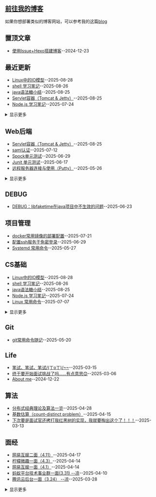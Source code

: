 ## [前往我的博客](https://wqhuanm.github.io/Issue_Blog/)
如果你想部署类似的博客网站，可以参考我的这篇[blog](https://github.com/WQhuanm/Issue_Blog/issues/2)

## 置顶文章
- [使用Issue+Hexo搭建博客](https://github.com/WQhuanm/Issue_Blog/issues/2)--2024-12-23


## 最近更新
- [Linux中的IO模型](https://github.com/WQhuanm/Issue_Blog/issues/48)--2025-08-28
- [shell 学习笔记](https://github.com/WQhuanm/Issue_Blog/issues/47)--2025-08-26
- [java语法糖小结](https://github.com/WQhuanm/Issue_Blog/issues/46)--2025-08-25
- [Servlet容器（Tomcat & Jetty）](https://github.com/WQhuanm/Issue_Blog/issues/45)--2025-08-25
- [Node.js 学习笔记](https://github.com/WQhuanm/Issue_Blog/issues/44)--2025-07-24
<details><summary>显示更多</summary>

- [docker常用镜像的部署配置](https://github.com/WQhuanm/Issue_Blog/issues/43)--2025-07-21
- [saml认证](https://github.com/WQhuanm/Issue_Blog/issues/42)--2025-07-12
- [Linux 常用命令](https://github.com/WQhuanm/Issue_Blog/issues/41)--2025-07-07
- [配置ssh服务于免密登录](https://github.com/WQhuanm/Issue_Blog/issues/40)--2025-06-29
- [Spock单元测试](https://github.com/WQhuanm/Issue_Blog/issues/39)--2025-06-29
- [DEBUG：libfaketime在java项目中不生效的问题](https://github.com/WQhuanm/Issue_Blog/issues/38)--2025-06-23
- [Junit 单元测试](https://github.com/WQhuanm/Issue_Blog/issues/37)--2025-06-17
- [Systemd 常用命令](https://github.com/WQhuanm/Issue_Blog/issues/36)--2025-05-27
- [远程服务器连接与使用（Putty）](https://github.com/WQhuanm/Issue_Blog/issues/35)--2025-05-26
- [git常用命令随记](https://github.com/WQhuanm/Issue_Blog/issues/34)--2025-05-20
- [分布式经典理论及算法一览](https://github.com/WQhuanm/Issue_Blog/issues/33)--2025-04-28
- [网易互娱二面（4.11）](https://github.com/WQhuanm/Issue_Blog/issues/32)--2025-04-17
- [基数估算（count-distinct problem）](https://github.com/WQhuanm/Issue_Blog/issues/31)--2025-04-15
- [柠檬微趣一面（4.3）](https://github.com/WQhuanm/Issue_Blog/issues/30)--2025-04-14
- [网易互娱一面（4.1）](https://github.com/WQhuanm/Issue_Blog/issues/29)--2025-04-14
- [蚂蚁平台技术事业群一面(3.31) --凉](https://github.com/WQhuanm/Issue_Blog/issues/28)--2025-04-10
- [RabbitMQ学习笔记](https://github.com/WQhuanm/Issue_Blog/issues/27)--2025-04-10
- [Docker的使用](https://github.com/WQhuanm/Issue_Blog/issues/26)--2025-04-07
- [Spring AOP的使用](https://github.com/WQhuanm/Issue_Blog/issues/25)--2025-04-01
- [腾讯云后台一面（3.24）  --凉](https://github.com/WQhuanm/Issue_Blog/issues/24)--2025-03-28
- [网易雷火一面（3.21）](https://github.com/WQhuanm/Issue_Blog/issues/23)--2025-03-26
- [百度电话一面（3.21） --凉](https://github.com/WQhuanm/Issue_Blog/issues/22)--2025-03-26
- [Spring学习笔记](https://github.com/WQhuanm/Issue_Blog/issues/21)--2025-03-20
- [菜鸟电话面（3.13）](https://github.com/WQhuanm/Issue_Blog/issues/20)--2025-03-15
- [恒生电子一面（3.13）](https://github.com/WQhuanm/Issue_Blog/issues/19)--2025-03-15
- [MySQL基础知识随记](https://github.com/WQhuanm/Issue_Blog/issues/18)--2025-03-15
- [笔试、笔试、笔试/(ㄒoㄒ)/~~](https://github.com/WQhuanm/Issue_Blog/issues/17)--2025-03-15
- [字节国际电商一面(3.12)  --凉](https://github.com/WQhuanm/Issue_Blog/issues/16)--2025-03-14
- [下次要是面试官还拷打我红黑树的实现，我就要掏出这个了！！！](https://github.com/WQhuanm/Issue_Blog/issues/15)--2025-03-13
- [os系统基本概念](https://github.com/WQhuanm/Issue_Blog/issues/14)--2025-03-12
- [杭州视言一面（3.11）](https://github.com/WQhuanm/Issue_Blog/issues/13)--2025-03-11
- [JVM(HotSpot虚拟机)学习笔记](https://github.com/WQhuanm/Issue_Blog/issues/12)--2025-03-09
- [终于要开始面试挑战了吗......有点意思😊](https://github.com/WQhuanm/Issue_Blog/issues/11)--2025-03-06
- [Redis学习笔记](https://github.com/WQhuanm/Issue_Blog/issues/10)--2025-03-03
- [Java并发知识随记](https://github.com/WQhuanm/Issue_Blog/issues/9)--2025-02-27
- [Java基础知识随记](https://github.com/WQhuanm/Issue_Blog/issues/8)--2025-02-26
- [MySQL学习笔记](https://github.com/WQhuanm/Issue_Blog/issues/7)--2025-02-21
- [Mybatis编码随记](https://github.com/WQhuanm/Issue_Blog/issues/6)--2025-02-19
- [SpringBoot项目配置文件模板](https://github.com/WQhuanm/Issue_Blog/issues/5)--2025-01-26
- [网络分层模型及各层功能](https://github.com/WQhuanm/Issue_Blog/issues/4)--2025-01-26
- [登录认证的几种基本方式](https://github.com/WQhuanm/Issue_Blog/issues/3)--2025-01-26
- [使用Issue+Hexo搭建博客](https://github.com/WQhuanm/Issue_Blog/issues/2)--2024-12-23
- [About me](https://github.com/WQhuanm/Issue_Blog/issues/1)--2024-12-22
</details>


## Web后端
- [Servlet容器（Tomcat & Jetty）](https://github.com/WQhuanm/Issue_Blog/issues/45)--2025-08-25
- [saml认证](https://github.com/WQhuanm/Issue_Blog/issues/42)--2025-07-12
- [Spock单元测试](https://github.com/WQhuanm/Issue_Blog/issues/39)--2025-06-29
- [Junit 单元测试](https://github.com/WQhuanm/Issue_Blog/issues/37)--2025-06-17
- [远程服务器连接与使用（Putty）](https://github.com/WQhuanm/Issue_Blog/issues/35)--2025-05-26
<details><summary>显示更多</summary>

- [RabbitMQ学习笔记](https://github.com/WQhuanm/Issue_Blog/issues/27)--2025-04-10
- [Docker的使用](https://github.com/WQhuanm/Issue_Blog/issues/26)--2025-04-07
- [Spring AOP的使用](https://github.com/WQhuanm/Issue_Blog/issues/25)--2025-04-01
- [Spring学习笔记](https://github.com/WQhuanm/Issue_Blog/issues/21)--2025-03-20
- [MySQL基础知识随记](https://github.com/WQhuanm/Issue_Blog/issues/18)--2025-03-15
- [Redis学习笔记](https://github.com/WQhuanm/Issue_Blog/issues/10)--2025-03-03
- [MySQL学习笔记](https://github.com/WQhuanm/Issue_Blog/issues/7)--2025-02-21
- [Mybatis编码随记](https://github.com/WQhuanm/Issue_Blog/issues/6)--2025-02-19
- [SpringBoot项目配置文件模板](https://github.com/WQhuanm/Issue_Blog/issues/5)--2025-01-26
- [登录认证的几种基本方式](https://github.com/WQhuanm/Issue_Blog/issues/3)--2025-01-26
</details>


## DEBUG
- [DEBUG：libfaketime在java项目中不生效的问题](https://github.com/WQhuanm/Issue_Blog/issues/38)--2025-06-23


## 项目管理
- [docker常用镜像的部署配置](https://github.com/WQhuanm/Issue_Blog/issues/43)--2025-07-21
- [配置ssh服务于免密登录](https://github.com/WQhuanm/Issue_Blog/issues/40)--2025-06-29
- [Systemd 常用命令](https://github.com/WQhuanm/Issue_Blog/issues/36)--2025-05-27


## CS基础
- [Linux中的IO模型](https://github.com/WQhuanm/Issue_Blog/issues/48)--2025-08-28
- [shell 学习笔记](https://github.com/WQhuanm/Issue_Blog/issues/47)--2025-08-26
- [java语法糖小结](https://github.com/WQhuanm/Issue_Blog/issues/46)--2025-08-25
- [Node.js 学习笔记](https://github.com/WQhuanm/Issue_Blog/issues/44)--2025-07-24
- [Linux 常用命令](https://github.com/WQhuanm/Issue_Blog/issues/41)--2025-07-07
<details><summary>显示更多</summary>

- [os系统基本概念](https://github.com/WQhuanm/Issue_Blog/issues/14)--2025-03-12
- [JVM(HotSpot虚拟机)学习笔记](https://github.com/WQhuanm/Issue_Blog/issues/12)--2025-03-09
- [Java并发知识随记](https://github.com/WQhuanm/Issue_Blog/issues/9)--2025-02-27
- [Java基础知识随记](https://github.com/WQhuanm/Issue_Blog/issues/8)--2025-02-26
- [网络分层模型及各层功能](https://github.com/WQhuanm/Issue_Blog/issues/4)--2025-01-26
</details>


## Git
- [git常用命令随记](https://github.com/WQhuanm/Issue_Blog/issues/34)--2025-05-20


## Life
- [笔试、笔试、笔试/(ㄒoㄒ)/~~](https://github.com/WQhuanm/Issue_Blog/issues/17)--2025-03-15
- [终于要开始面试挑战了吗......有点意思😊](https://github.com/WQhuanm/Issue_Blog/issues/11)--2025-03-06
- [About me](https://github.com/WQhuanm/Issue_Blog/issues/1)--2024-12-22


## 算法
- [分布式经典理论及算法一览](https://github.com/WQhuanm/Issue_Blog/issues/33)--2025-04-28
- [基数估算（count-distinct problem）](https://github.com/WQhuanm/Issue_Blog/issues/31)--2025-04-15
- [下次要是面试官还拷打我红黑树的实现，我就要掏出这个了！！！](https://github.com/WQhuanm/Issue_Blog/issues/15)--2025-03-13


## 面经
- [网易互娱二面（4.11）](https://github.com/WQhuanm/Issue_Blog/issues/32)--2025-04-17
- [柠檬微趣一面（4.3）](https://github.com/WQhuanm/Issue_Blog/issues/30)--2025-04-14
- [网易互娱一面（4.1）](https://github.com/WQhuanm/Issue_Blog/issues/29)--2025-04-14
- [蚂蚁平台技术事业群一面(3.31) --凉](https://github.com/WQhuanm/Issue_Blog/issues/28)--2025-04-10
- [腾讯云后台一面（3.24）  --凉](https://github.com/WQhuanm/Issue_Blog/issues/24)--2025-03-28
<details><summary>显示更多</summary>

- [网易雷火一面（3.21）](https://github.com/WQhuanm/Issue_Blog/issues/23)--2025-03-26
- [百度电话一面（3.21） --凉](https://github.com/WQhuanm/Issue_Blog/issues/22)--2025-03-26
- [菜鸟电话面（3.13）](https://github.com/WQhuanm/Issue_Blog/issues/20)--2025-03-15
- [恒生电子一面（3.13）](https://github.com/WQhuanm/Issue_Blog/issues/19)--2025-03-15
- [字节国际电商一面(3.12)  --凉](https://github.com/WQhuanm/Issue_Blog/issues/16)--2025-03-14
- [杭州视言一面（3.11）](https://github.com/WQhuanm/Issue_Blog/issues/13)--2025-03-11
</details>



